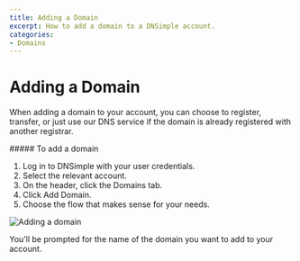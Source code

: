 ```yaml
---
title: Adding a Domain
excerpt: How to add a domain to a DNSimple account.
categories:
- Domains
---
```


# Adding a Domain

When adding a domain to your account, you can choose to register, transfer, or just use our DNS service if the domain is already registered with another registrar.

<div class="section-steps" markdown="1">
##### To add a domain

1.  Log in to DNSimple with your user credentials.
1.  Select the relevant account.
1.  On the header, click the <label>Domains</label> tab.
1.  Click <label>Add Domain</label>.
1.  Choose the flow that makes sense for your needs.
</div>

![Adding a domain](/files/adding-a-domain.png)

You'll be prompted for the name of the domain you want to add to your account.
